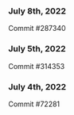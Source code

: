 ### July 8th, 2022

Commit #287340

### July 5th, 2022

Commit #314353


### July 4th, 2022

Commit #72281
